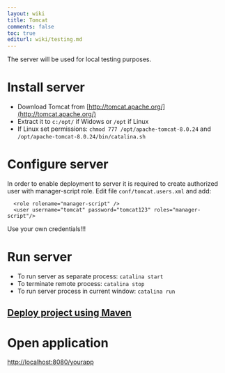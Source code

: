 ```yaml
---
layout: wiki
title: Tomcat
comments: false
toc: true
editurl: wiki/testing.md
---
```


The server will be used for local testing purposes.

# Install server

* Download Tomcat from [http://tomcat.apache.org/](http://tomcat.apache.org/)
* Extract it to ```c:/opt/``` if Widows or ```/opt``` if Linux
* If Linux set permissions: ```chmod 777 /opt/apache-tomcat-8.0.24``` and ```/opt/apache-tomcat-8.0.24/bin/catalina.sh```

# Configure server

In order to enable deployment to server it is required to create authorized user with manager-script role. Edit file ```conf/tomcat.users.xml``` and add:
 
```
  <role rolename="manager-script" />
  <user username="tomcat" password="tomcat123" roles="manager-script"/>
```

Use your own credentials!!!

# Run server

* To run server as separate process: ```catalina start```
* To terminate remote process: ```catalina stop```
* To run server process in current window: ```catalina run```

## [Deploy project using Maven]({{site.baseurl}}/wiki/maven#to-local-tomcat)

# Open application

[http://localhost:8080/yourapp](http://localhost:8080/yourapp)